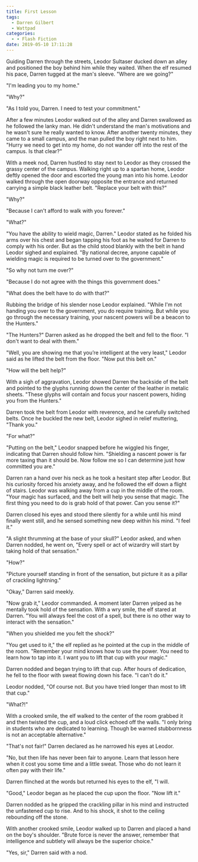 ```yaml
---
title: First Lesson
tags:
  - Darren Gilbert
  - Wattpad
categories:
  - - Flash Fiction
date: 2019-05-10 17:11:28
---
```


Guiding Darren through the streets, Leodor Sultaser ducked down an alley and positioned the boy behind him while they waited.  When the elf resumed his pace, Darren tugged at the man's sleeve.  "Where are we going?"

"I'm leading you to my home."

"Why?"

"As I told you, Darren.  I need to test your commitment.<!-- more -->"

After a few minutes Leodor walked out of the alley and Darren swallowed as he followed the lanky man.  He didn't understand the man's motivations and he wasn't sure he really wanted to know.  After another twenty minutes, they came to a small campus, and the man pulled the boy right next to him.  "Hurry we need to get into my home, do not wander off into the rest of the campus.  Is that clear?"

With a meek nod, Darren hustled to stay next to Leodor as they crossed the grassy center of the campus.  Walking right up to a spartan home, Leodor deftly opened the door and escorted the young man into his home.  Leodor walked through the open doorway opposite the entrance and returned carrying a simple black leather belt.  "Replace your belt with this?"

"Why?"

"Because I can't afford to walk with you forever."

"What?"

"You have the ability to wield magic, Darren."  Leodor stated as he folded his arms over his chest and began tapping his foot as he waited for Darren to comply with his order.  But as the child stood blankly with the belt in hand Leodor sighed and explained.  "By national decree, anyone capable of wielding magic is required to be turned over to the government."

"So why not turn me over?"

"Because I do not agree with the things this government does."

"What does the belt have to do with that?"

Rubbing the bridge of his slender nose Leodor explained.  "While I'm not handing you over to the government, you do require training.  But while you go through the necessary training, your nascent powers will be a beacon to the Hunters."

"The Hunters?"  Darren asked as he dropped the belt and fell to the floor.  "I don't want to deal with them."

"Well, you are showing me that you’re intelligent at the very least,"  Leodor said as he lifted the belt from the floor.  "Now put this belt on."

"How will the belt help?"

With a sigh of aggravation, Leodor showed Darren the backside of the belt and pointed to the glyphs running down the center of the leather in metalic sheets.  "These glyphs will contain and focus your nascent powers, hiding you from the Hunters."

Darren took the belt from Leodor with reverence, and he carefully switched belts.  Once he buckled the new belt, Leodor sighed in relief muttering, "Thank you."

"For what?"

"Putting on the belt," Leodor snapped before he wiggled his finger, indicating that Darren should follow him.  "Shielding a nascent power is far more taxing than it should be.  Now follow me so I can determine just how committed you are."

Darren ran a hand over his neck as he took a hesitant step after Leodor.  But his curiosity forced his anxiety away, and he followed the elf down a flight of stairs.  Leodor was walking away from a cup in the middle of the room.  "Your magic has surfaced, and the belt will help you sense that magic.  The first thing you need to do is grab hold of that power.  Can you sense it?"

Darren closed his eyes and stood there silently for a while until his mind finally went still, and he sensed something new deep within his mind.  "I feel it."

"A slight thrumming at the base of your skull?"  Leodor asked, and when Darren nodded, he went on, "Every spell or act of wizardry will start by taking hold of that sensation."

"How?"

"Picture yourself standing in front of the sensation, but picture it as a pillar of crackling lightning."

"Okay," Darren said meekly.

"Now grab it," Leodor commanded.  A moment later Darren yelped as he mentally took hold of the sensation.  With a wry smile, the elf stared at Darren.  "You will always feel the cost of a spell, but there is no other way to interact with the sensation."

"When you shielded me you felt the shock?"

"You get used to it," the elf replied as he pointed at the cup in the middle of the room.  "Remember your mind knows how to use the power.  You need to learn how to tap into it.  I want you to lift that cup with your magic."

Darren nodded and began trying to lift that cup.  After hours of dedication, he fell to the floor with sweat flowing down his face.  "I can't do it."

Leodor nodded, "Of course not.  But you have tried longer than most to lift that cup."

"What?!"

With a crooked smile, the elf walked to the center of the room grabbed it and then twisted the cup, and a loud click echoed off the walls.  "I only bring in students who are dedicated to learning.  Though be warned stubbornness is not an acceptable alternative."

"That's not fair!" Darren declared as he narrowed his eyes at Leodor.

"No, but then life has never been fair to anyone.  Learn that lesson here when it cost you some time and a little sweat.  Those who do not learn it often pay with their life."

Darren flinched at the words but returned his eyes to the elf, "I will.

"Good," Leodor began as he placed the cup upon the floor.  "Now lift it."

Darren nodded as he gripped the crackling pillar in his mind and instructed the unfastened cup to rise.  And to his shock, it shot to the ceiling rebounding off the stone.

With another crooked smile, Leodor walked up to Darren and placed a hand on the boy's shoulder.  "Brute force is never the answer, remember that intelligence and subtlety will always be the superior choice."

"Yes, sir," Darren said with a nod.